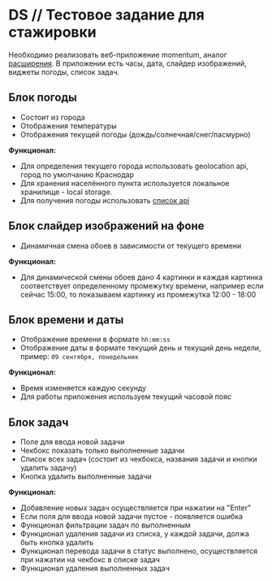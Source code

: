 # DS // Тестовое задание для стажировки

Необходимо реализовать веб-приложение momentum, аналог [расширения](https://chromewebstore.google.com/detail/momentum/laookkfknpbbblfpciffpaejjkokdgca?hl=ru&pli=1).
В приложении есть часы, дата, слайдер изображений, виджеты погоды, список задач.

## Блок погоды
- Состоит из города
- Отображения температуры
- Отображения текущей погоды (дождь/солнечная/снег/пасмурно)

**Функционал:**
- Для определения текущего города использовать geolocation api, город по умолчанию Краснодар
- Для хранения населённого пункта используется локальное хранилище - local storage.
- Для получения погоды использовать [список api](https://github.com/public-api-lists/public-api-lists?tab=readme-ov-file#weather)
  
## Блок слайдер изображений на фоне
- Динамичная смена обоев в зависимости от текущего времени
  
**Функционал:**
- Для динамической смены обоев дано 4 картинки и каждая картинка соответствует определенному промежутку времени, например если сейчас 15:00, то показываем картинку из промежутка 12:00 - 18:00

## Блок времени и даты
- Отображение времени в формате `hh:mm:ss`
- Отображение даты в формате текущий день и текущий день недели, пример: `09 сентября, понедельник`
  
**Функционал:**
- Время изменяется каждую секунду
- Для работы приложения используем текущий часовой пояс

## Блок задач
- Поле для ввода новой задачи
- Чекбокс показать только выполненные задачи
- Список всех задач (состоит из чекбокса, названия задачи и кнопки удалить задачу)
- Кнопка удалить выполненные задачи
  
**Функционал:**
- Добавление новых задач осуществляется при нажатии на "Enter"
- Если поля для ввода новой задачи пустое - появляется ошибка
- Функционал фильтрации задач по выполненным
- Функционал удаления задачи из списка, у каждой задачи, должа быть кнопка удалить
- Функционал перевода задачи в статус выполнено, осуществляется при нажатии на чекбокс в списке задач
- Функционал удаления выполненных задач

